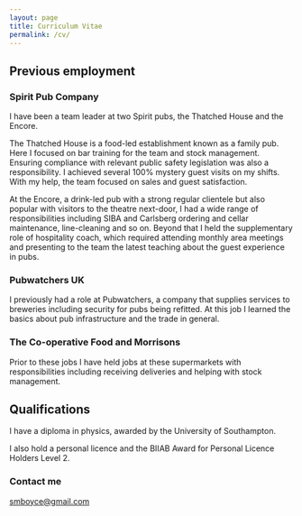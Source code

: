 ```yaml
---
layout: page
title: Curriculum Vitae
permalink: /cv/
---
```


## Previous employment

### Spirit Pub Company

I have been a team leader at two Spirit pubs, the Thatched House and the Encore.

The Thatched House is a food-led establishment known as a family pub. Here I focused on bar training for the team and stock management. Ensuring compliance with relevant public safety legislation was also a responsibility. I achieved several 100% mystery guest visits on my shifts. With my help, the team focused on sales and guest satisfaction.

At the Encore, a drink-led pub with a strong regular clientele but also popular with visitors to the theatre next-door, I had a wide range of responsibilities including SIBA and Carlsberg ordering and cellar maintenance, line-cleaning and so on. Beyond that I held the supplementary role of hospitality coach, which required attending monthly area meetings and presenting to the team the latest teaching about the guest experience in pubs.

### Pubwatchers UK

I previously had a role at Pubwatchers, a company that supplies services to breweries including security for pubs being refitted. At this job I learned the basics about pub infrastructure and the trade in general.

### The Co-operative Food and Morrisons

Prior to these jobs I have held jobs at these supermarkets with responsibilities including receiving deliveries and helping with stock management.

## Qualifications

I have a diploma in physics, awarded by the University of Southampton.

I also hold a personal licence and the BIIAB Award for Personal Licence Holders Level 2.

### Contact me

[smboyce@gmail.com](mailto:smboyce@gmail.com)
